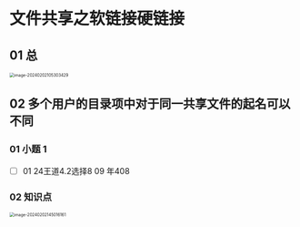 # 文件共享之软链接硬链接



## 01 总

<img src="https://cvp.oss-cn-shanghai.aliyuncs.com/picgo/202402021053821.png" alt="image-20240202105303429" style="zoom:50%;" />



## 02 多个用户的目录项中对于同一共享文件的起名可以不同



### 01 小题 1

- [ ]  01 24王道4.2选择8 09 年408



### 02 知识点

<img src="https://cvp.oss-cn-shanghai.aliyuncs.com/picgo/202402021450543.png" alt="image-20240202145016161" style="zoom:50%;" />

